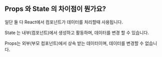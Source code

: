 ## Props 와 State 의 차이점이 뭔가요?

일단 둘 다 React에서 컴포넌트가 데이터를 처리할때 사용됩니다.

State 는 내부(컴포넌트)에서 생성하고 활동하며, 데이터를 변경 할 수 있습니다.

Props는 외부(부모 컴포넌트)에서 상속 받는 데이터이며, 데이터를 변경할 수 없습니다.